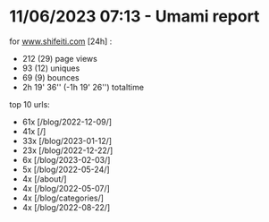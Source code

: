 # 11/06/2023 07:13 - Umami report
for www.shifeiti.com [24h] :

 - 212 (29) page views
 - 93 (12) uniques
 - 69 (9) bounces
 - 2h 19' 36'' (-1h 19' 26'') totaltime


top 10 urls:
 - 61x [/blog/2022-12-09/]
 - 41x [/]
 - 33x [/blog/2023-01-12/]
 - 23x [/blog/2022-12-22/]
 - 6x [/blog/2023-02-03/]
 - 5x [/blog/2022-05-24/]
 - 4x [/about/]
 - 4x [/blog/2022-05-07/]
 - 4x [/blog/categories/]
 - 4x [/blog/2022-08-22/]


